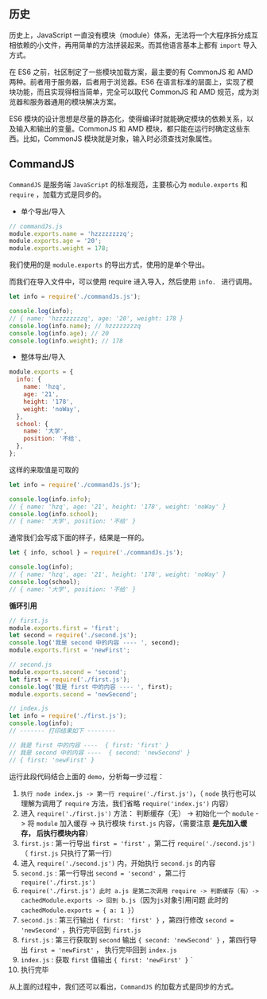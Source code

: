 ## 历史

历史上，JavaScript 一直没有模块（module）体系，无法将一个大程序拆分成互相依赖的小文件，再用简单的方法拼装起来。而其他语言基本上都有 `import` 导入方式。

在 ES6 之前，社区制定了一些模块加载方案，最主要的有 CommonJS 和 AMD 两种。前者用于服务器，后者用于浏览器。ES6 在语言标准的层面上，实现了模块功能，而且实现得相当简单，完全可以取代 CommonJS 和 AMD 规范，成为浏览器和服务器通用的模块解决方案。

ES6 模块的设计思想是尽量的静态化，使得编译时就能确定模块的依赖关系，以及输入和输出的变量。CommonJS 和 AMD 模块，都只能在运行时确定这些东西。比如，CommonJS 模块就是对象，输入时必须查找对象属性。

## CommandJS

`CommandJS` 是服务端 `JavaScript` 的标准规范，主要核心为 `module.exports` 和 `require` ，加载方式是同步的。

- 单个导出/导入

```javascript
// commandJs.js
module.exports.name = 'hzzzzzzzzq';
module.exports.age = '20';
module.exports.weight = 178;
```

我们使用的是 `module.exports` 的导出方式，使用的是单个导出。

而我们在导入文件中，可以使用 require 进入导入，然后使用 `info. ` 进行调用。

```javascript
let info = require('./commandJs.js');

console.log(info);
// { name: 'hzzzzzzzzq', age: '20', weight: 178 }
console.log(info.name); // hzzzzzzzzq
console.log(info.age); // 20
console.log(info.weight); // 178
```

- 整体导出/导入

```javascript
module.exports = {
  info: {
    name: 'hzq',
    age: '21',
    height: '178',
    weight: 'noWay',
  },
  school: {
    name: '大学',
    position: '不给',
  },
};
```

这样的来取值是可取的

```javascript
let info = require('./commandJs.js');

console.log(info.info);
// { name: 'hzq', age: '21', height: '178', weight: 'noWay' }
console.log(info.school);
// { name: '大学', position: '不给' }
```

通常我们会写成下面的样子，结果是一样的。

```javascript
let { info, school } = require('./commandJs.js');

console.log(info);
// { name: 'hzq', age: '21', height: '178', weight: 'noWay' }
console.log(school);
// { name: '大学', position: '不给' }
```

**循环引用**

```javascript
// first.js
module.exports.first = 'first';
let second = require('./second.js');
console.log('我是 second 中的内容 ---- ', second);
module.exports.first = 'newFirst';
```

```javascript
// second.js
module.exports.second = 'second';
let first = require('./first.js');
console.log('我是 first 中的内容 ---- ', first);
module.exports.second = 'newSecond';
```

```javascript
// index.js
let info = require('./first.js');
console.log(info);
// ------- 打印结果如下 --------

// 我是 first 中的内容 ----  { first: 'first' }
// 我是 second 中的内容 ----  { second: 'newSecond' }
// { first: 'newFirst' }
```

运行此段代码结合上面的 `demo`，分析每一步过程：

1. `执行 node index.js -> 第一行 require('./first.js')`，（ `node` 执行也可以理解为调用了 `require` 方法，我们省略 `require('index.js')` 内容）
2. 进入 `require('./first.js')` 方法： 判断缓存（无） -> 初始化一个 `module` -> 将 `module` 加入缓存 -> 执行模块 `first.js` 内容，（需要注意 **是先加入缓存， 后执行模块内容**）
3. `first.js` : 第一行导出 `first = 'first'` ，第二行 `require('./second.js')`（ `first.js` 只执行了第一行）
4. 进入 `require('./second.js')` 内，开始执行 `second.js` 的内容
5. `second.js` : 第一行导出 `second = 'second'` ，第二行 `require('./first.js')`
6. `require('./first.js') 此时 a.js 是第二次调用 require -> 判断缓存（有）-> cachedModule.exports -> 回到 b.js`（因为`js`对象引用问题 此时的 `cachedModule.exports = { a: 1 }`）
7. `second.js` : 第三行输出 `{ first: 'first' }` ，第四行修改 `second = 'newSecond'` ，执行完毕回到 `first.js`
8. `first.js` : 第三行获取到 `second` 输出 `{ second: 'newSecond' }` ，第四行导出 `first = 'newFirst'` ， 执行完毕回到 `index.js`
9. `index.js` : 获取 `first` 值输出 `{ first: 'newFirst' }` `
10. 执行完毕

从上面的过程中，我们还可以看出，`CommandJS` 的加载方式是同步的方式。
